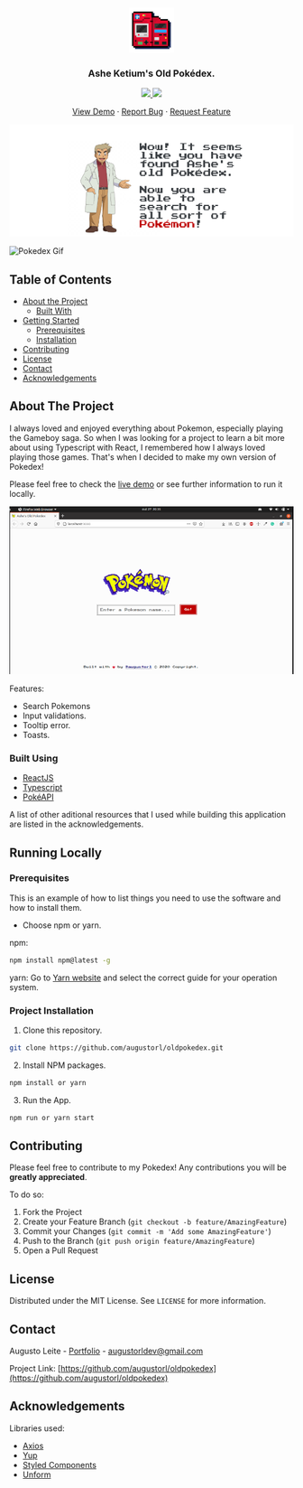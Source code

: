 <!--
*** Thanks for checking out this README Template. If you have a suggestion that would
*** make this better, please fork the repo and create a pull request or simply open
*** an issue with the tag "enhancement".
*** Thanks again! Now go create something AMAZING! :D
-->





<!-- PROJECT SHIELDS -->
<!--
*** I'm using markdown "reference style" links for readability.
*** Reference links are enclosed in brackets [ ] instead of parentheses ( ).
*** See the bottom of this document for the declaration of the reference variables
*** for contributors-url, forks-url, etc. This is an optional, concise syntax you may use.
*** https://www.markdownguide.org/basic-syntax/#reference-style-links
-->


<!-- PROJECT LOGO -->
<br />
<p align="center">
  <a href="https://github.com/augustorl/old-pokedex">
    <img src="images/logo.png" alt="Logo" width="80" height="80">
  </a>
  <h3 align="center">Ashe Ketium's Old Pokédex.</h3>
  <p align="center">
  <a href="https://github.com/augustorl/oldpokedex/LICENSE.txt">
  <img src="https://img.shields.io/github/license/othneildrew/Best-README-Template.svg?style=flat-square">
  </a> 
  <a href="https://linkedin.com/in/augustorl">
  <img src="https://img.shields.io/badge/-LinkedIn-black.svg?style=flat-square&logo=linkedin&colorB=555">
  </a>


  <p align="center">
    <a href="https://oldpokedex.netlify.app/">View Demo</a>
    ·
    <a href="https://github.com/augustorl/oldpokedex/issues">Report Bug</a>
    ·
    <a href="https://github.com/augustorl/oldpokedex/issues">Request Feature</a>
  </p>
</p>

![Professor Oak Intro][professor-oak]


![Pokedex Gif](https://github.com/augustorl/Best-README-Template/blob/master/images/oldpokedex.gif)


<!-- TABLE OF CONTENTS -->
## Table of Contents

* [About the Project](#about-the-project)
  * [Built With](#built-with)
* [Getting Started](#getting-started)
  * [Prerequisites](#prerequisites)
  * [Installation](#installation)
* [Contributing](#contributing)
* [License](#license)
* [Contact](#contact)
* [Acknowledgements](#acknowledgements)



<!-- ABOUT THE PROJECT -->
## About The Project

I always loved and enjoyed everything about Pokemon, especially playing the Gameboy saga. So when I was looking for a project to learn a bit more about using Typescript with React, I remembered how I always loved playing those games.
That's when I decided to make my own version of Pokedex! 

Please feel free to check the [live demo](https://oldpokedex.netlify.app/) or see further information to run it locally.

[![Pokedex Screen Shot][pokedex-screenshot]](https://oldpokedex.netlify.app/)

Features:
* Search Pokemons
* Input validations.
* Tooltip error.
* Toasts.

### Built Using
* [ReactJS](https://en.reactjs.org/)
* [Typescript](https://www.typescriptlang.org/)
* [PokéAPI](https://pokeapi.co/)

A list of other aditional resources that I used while building this application are listed in the acknowledgements.



<!-- GETTING STARTED -->
## Running Locally


### Prerequisites

This is an example of how to list things you need to use the software and how to install them.
* Choose npm or yarn. 

npm:
```sh
npm install npm@latest -g
```

yarn: Go to [Yarn website](https://classic.yarnpkg.com/en/docs/install) and select the correct guide for your operation system.

### Project Installation


1. Clone this repository.
```sh
git clone https://github.com/augustorl/oldpokedex.git
```
2. Install NPM packages.
```sh
npm install or yarn
```
3. Run the App.
```sh
npm run or yarn start
```
<!-- CONTRIBUTING -->
## Contributing

Please feel free to contribute to my Pokedex! Any contributions you will be **greatly appreciated**.

To do so:

1. Fork the Project
2. Create your Feature Branch (`git checkout -b feature/AmazingFeature`)
3. Commit your Changes (`git commit -m 'Add some AmazingFeature'`)
4. Push to the Branch (`git push origin feature/AmazingFeature`)
5. Open a Pull Request



<!-- LICENSE -->
## License

Distributed under the MIT License. See `LICENSE` for more information.



<!-- CONTACT -->
## Contact

Augusto Leite - [Portfolio](https://augustoleite.com) - augustorldev@gmail.com

Project Link: [https://github.com/augustorl/oldpokedex](https://github.com/augustorl/oldpokedex)


<!-- ACKNOWLEDGEMENTS -->
## Acknowledgements

Libraries used:
* [Axios](https://github.com/axios/axios)
* [Yup](https://github.com/jquense/yup)
* [Styled Components](https://styled-components.com/)
* [Unform](https://unform.dev)



<!-- MARKDOWN LINKS & IMAGES -->
<!-- https://www.markdownguide.org/basic-syntax/#reference-style-links -->
[contributors-shield]: https://img.shields.io/github/contributors/othneildrew/Best-README-Template.svg?style=flat-square
[contributors-url]: https://github.com/othneildrew/Best-README-Template/graphs/contributors
[forks-shield]: https://img.shields.io/github/forks/othneildrew/Best-README-Template.svg?style=flat-square
[forks-url]: https://github.com/othneildrew/Best-README-Template/network/members
[stars-shield]: https://img.shields.io/github/stars/othneildrew/Best-README-Template.svg?style=flat-square
[stars-url]: https://github.com/othneildrew/Best-README-Template/stargazers
[issues-shield]: https://img.shields.io/github/issues/othneildrew/Best-README-Template.svg?style=flat-square
[issues-url]: https://github.com/othneildrew/Best-README-Template/issues
[license-shield]: https://img.shields.io/github/license/othneildrew/Best-README-Template.svg?style=flat-square
[license-url]: https://github.com/othneildrew/Best-README-Template/blob/master/LICENSE.txt
[linkedin-shield]: https://img.shields.io/badge/-LinkedIn-black.svg?style=flat-square&logo=linkedin&colorB=555
[linkedin-url]: https://linkedin.com/in/augustorl
[product-screenshot]: images/screenshot.png
[professor-oak]: images/professoroak.png
[pokedex-screenshot]: images/screenshot.png
